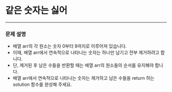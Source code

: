 # 같은 숫자는 싫어
***

### 문제 설명

- 배열 arr의 각 원소는 숫자 0부터 9까지로 이루어져 있습니다.
- 이때, 배열 arr에서 연속적으로 나타나는 숫자는 하나만 남기고 전부 제거하려고 합니다.
-  단, 제거된 후 남은 수들을 반환할 때는 배열 arr의 원소들의 순서를 유지해야 합니다. 
- 배열 arr에서 연속적으로 나타나는 숫자는 제거하고 남은 수들을 return 하는 solution 함수를 완성해 주세요.